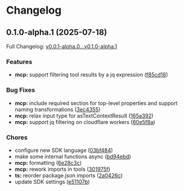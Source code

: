 # Changelog

## 0.1.0-alpha.1 (2025-07-18)

Full Changelog: [v0.0.1-alpha.0...v0.1.0-alpha.1](https://github.com/valkyrie-sh/tsvalkyrie/compare/v0.0.1-alpha.0...v0.1.0-alpha.1)

### Features

* **mcp:** support filtering tool results by a jq expression ([f85cd18](https://github.com/valkyrie-sh/tsvalkyrie/commit/f85cd1802eedc43835e9d0e9fd049d69daf80ad8))


### Bug Fixes

* **mcp:** include required section for top-level properties and support naming transformations ([3ec4355](https://github.com/valkyrie-sh/tsvalkyrie/commit/3ec435541e076a80f48193a573b0bd8f1a5d83e8))
* **mcp:** relax input type for asTextContextResult ([165a392](https://github.com/valkyrie-sh/tsvalkyrie/commit/165a392be164ff2984a96c2e06fe1ae2f8a6a550))
* **mcp:** support jq filtering on cloudflare workers ([60e5f8a](https://github.com/valkyrie-sh/tsvalkyrie/commit/60e5f8af56cbddb37da7c6e025582a8e7fc846e3))


### Chores

* configure new SDK language ([03bf484](https://github.com/valkyrie-sh/tsvalkyrie/commit/03bf48495c63843e6770d48171387c93b18ed293))
* make some internal functions async ([bd94ebd](https://github.com/valkyrie-sh/tsvalkyrie/commit/bd94ebd89469f9a13d730032c6a8f47540f63593))
* **mcp:** formatting ([6e28c3c](https://github.com/valkyrie-sh/tsvalkyrie/commit/6e28c3c8abae697b4ae51c07900e6f4d21863d98))
* **mcp:** rework imports in tools ([301975f](https://github.com/valkyrie-sh/tsvalkyrie/commit/301975f3e74ad745e2a26dbc44c5cb7dd4604237))
* **ts:** reorder package.json imports ([2a0426c](https://github.com/valkyrie-sh/tsvalkyrie/commit/2a0426c8d820deee0003e8e637e4edb5a9a1d630))
* update SDK settings ([e51107b](https://github.com/valkyrie-sh/tsvalkyrie/commit/e51107b2c37031c3e7597ebde74891f0ea7cf18b))
